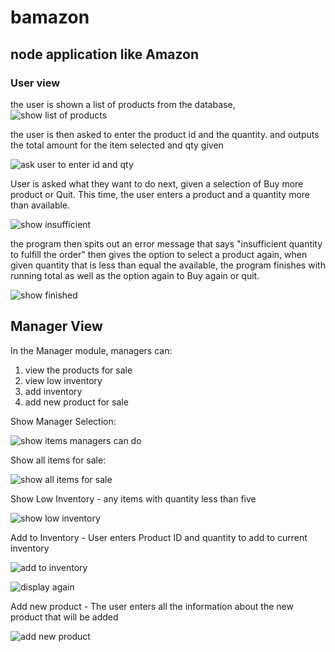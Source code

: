 # bamazon
## node application like Amazon

### User view
the user is shown a list of products from the database,
![show list of products](/custscreen1.png)

the user is then asked to enter the product id
and the quantity. and outputs the total amount for the item selected and qty given

![ask user to enter id and qty](/custscreen2.png)

User is asked what they want to do next, given a selection of Buy more product or
Quit. This time, the user enters a product and a quantity more than available.


![show insufficient](custscreen3.png)

the program then spits out an error message that says "insufficient quantity to fulfill the order"
then gives the option to select a product again, when given quantity that is less than equal the 
available, the program finishes with running total as well as the option again to Buy again or quit.

![show finished](custscreen4.png)

## Manager View

In the Manager module, managers can:
1. view the products for sale
1. view low inventory
1. add inventory
1. add new product for sale

Show Manager Selection:

![show items managers can do](/manview1.png)

Show all items for sale:

![show all items for sale](/manview2.png)

Show Low Inventory - any items with quantity less than five

![show low inventory](/manview3.png)

Add to Inventory - User enters Product ID and quantity to add to current inventory

![add to inventory](/manview4.png)

![display again](/manview5.png)

Add new product - The user enters all the information about the new product that will be added

![add new product](/manview6.png)
